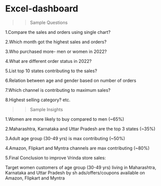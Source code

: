 # Excel-dashboard
>>Sample Questions

1.Compare the sales and orders using single chart?

2.Which month got the highest sales and orders?

3.Who purchased more- men or women in 2022?

4.What are different order status in 2022?

5.List top 10 states contributing to the sales?

6.Relation between age and gender based on number of orders

7.Which channel is contributing to maximum sales?

8.Highest selling category? etc.

>>Sample Insights

1.Women are more likely to buy compared to men (~65%)

2.Maharashtra, Karnataka and Uttar Pradesh are the top 3 states (~35%)

3.Adult age group (30-49 yrs) is max contributing (~50%)

4.Amazon, Flipkart and Myntra channels are max contributing (~80%)

5.Final Conclusion to improve Vrinda store sales:

   Target women customers of age group (30-49 yrs) living in  Maharashtra, Karnataka and Uttar Pradesh by sh ads/offers/coupons available 
   on Amazon, Flipkart and Myntra
